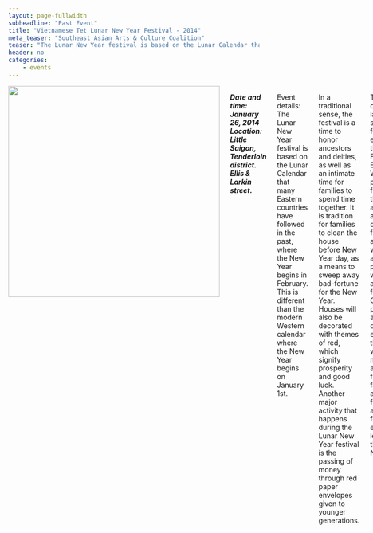 ```yaml
---
layout: page-fullwidth
subheadline: "Past Event"
title: "Vietnamese Tet Lunar New Year Festival - 2014"
meta_teaser: "Southeast Asian Arts & Culture Coalition"
teaser: "The Lunar New Year festival is based on the Lunar Calendar that many Eastern countries have followed in the past, where the New Year begins in February. This is different than the modern Western calendar where the New Year begins on January 1st."
header: no
categories:
    - events
---
```

<!--more-->
<div class="small-12 columns" style="padding: 0px; border-bottom: none;" markdown="1">

<img width="424" src="{{ site.urlimg }}/seaacc-logo.png">

<p style="font-style: italic; font-weight: bold; font-size: 1.0em">
Date and time: January 26, 2014<br />
Location: Little Saigon, Tenderloin district. Ellis & Larkin street.
</p>

Event details: The Lunar New Year festival is based on the Lunar Calendar that many Eastern countries have followed in the past, where the New Year begins in February. This is different than the modern Western calendar where the New Year begins on January 1st.

In a traditional sense, the festival is a time to honor ancestors and deities, as well as an intimate time for families to spend time together. It is tradition for families to clean the house before New Year day, as a means to sweep away bad-fortune for the New Year. Houses will also be decorated with themes of red, which signify prosperity and good luck. Another major activity that happens during the Lunar New Year festival is the passing of money through red paper envelopes given to younger generations. 

The event is one of the largest ethnic street festivals held each year in the San Francisco Bay Area. With so many participants from all over the bay area, a four-block area is designated for children and adult to walk through and participate with different activities and food vendors. Cultural performances are held all day to entertain those who want to enjoy music and arts with their friends and family. There are various fun games and activities for children to enjoy and learn about the Lunar New Year.


{% include next-previous-post-in-category %}

</div>
